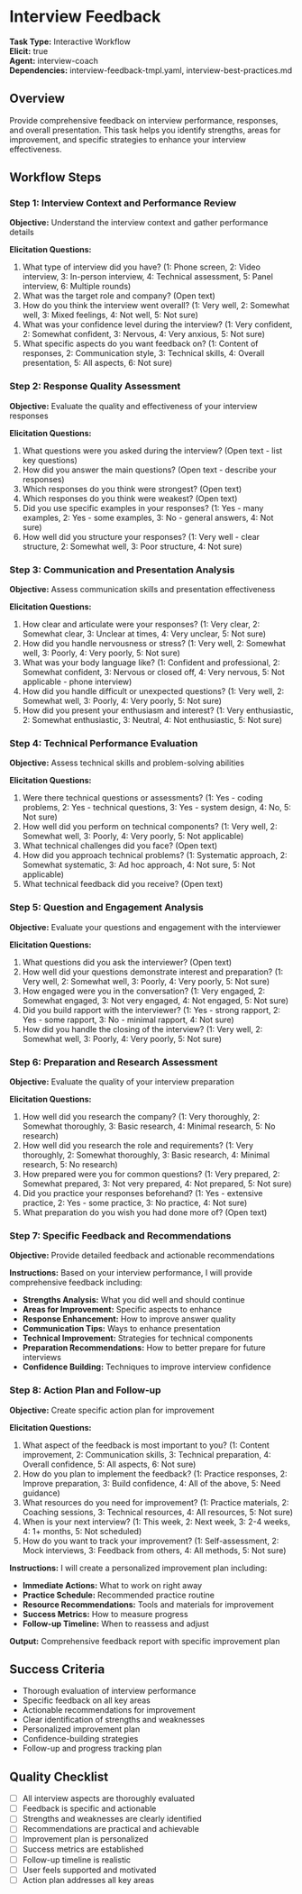 # Interview Feedback

**Task Type:** Interactive Workflow  
**Elicit:** true  
**Agent:** interview-coach  
**Dependencies:** interview-feedback-tmpl.yaml, interview-best-practices.md

## Overview
Provide comprehensive feedback on interview performance, responses, and overall presentation. This task helps you identify strengths, areas for improvement, and specific strategies to enhance your interview effectiveness.

## Workflow Steps

### Step 1: Interview Context and Performance Review
**Objective:** Understand the interview context and gather performance details

**Elicitation Questions:**
1. What type of interview did you have? (1: Phone screen, 2: Video interview, 3: In-person interview, 4: Technical assessment, 5: Panel interview, 6: Multiple rounds)
2. What was the target role and company? (Open text)
3. How do you think the interview went overall? (1: Very well, 2: Somewhat well, 3: Mixed feelings, 4: Not well, 5: Not sure)
4. What was your confidence level during the interview? (1: Very confident, 2: Somewhat confident, 3: Nervous, 4: Very anxious, 5: Not sure)
5. What specific aspects do you want feedback on? (1: Content of responses, 2: Communication style, 3: Technical skills, 4: Overall presentation, 5: All aspects, 6: Not sure)

### Step 2: Response Quality Assessment
**Objective:** Evaluate the quality and effectiveness of your interview responses

**Elicitation Questions:**
1. What questions were you asked during the interview? (Open text - list key questions)
2. How did you answer the main questions? (Open text - describe your responses)
3. Which responses do you think were strongest? (Open text)
4. Which responses do you think were weakest? (Open text)
5. Did you use specific examples in your responses? (1: Yes - many examples, 2: Yes - some examples, 3: No - general answers, 4: Not sure)
6. How well did you structure your responses? (1: Very well - clear structure, 2: Somewhat well, 3: Poor structure, 4: Not sure)

### Step 3: Communication and Presentation Analysis
**Objective:** Assess communication skills and presentation effectiveness

**Elicitation Questions:**
1. How clear and articulate were your responses? (1: Very clear, 2: Somewhat clear, 3: Unclear at times, 4: Very unclear, 5: Not sure)
2. How did you handle nervousness or stress? (1: Very well, 2: Somewhat well, 3: Poorly, 4: Very poorly, 5: Not sure)
3. What was your body language like? (1: Confident and professional, 2: Somewhat confident, 3: Nervous or closed off, 4: Very nervous, 5: Not applicable - phone interview)
4. How did you handle difficult or unexpected questions? (1: Very well, 2: Somewhat well, 3: Poorly, 4: Very poorly, 5: Not sure)
5. How did you present your enthusiasm and interest? (1: Very enthusiastic, 2: Somewhat enthusiastic, 3: Neutral, 4: Not enthusiastic, 5: Not sure)

### Step 4: Technical Performance Evaluation
**Objective:** Assess technical skills and problem-solving abilities

**Elicitation Questions:**
1. Were there technical questions or assessments? (1: Yes - coding problems, 2: Yes - technical questions, 3: Yes - system design, 4: No, 5: Not sure)
2. How well did you perform on technical components? (1: Very well, 2: Somewhat well, 3: Poorly, 4: Very poorly, 5: Not applicable)
3. What technical challenges did you face? (Open text)
4. How did you approach technical problems? (1: Systematic approach, 2: Somewhat systematic, 3: Ad hoc approach, 4: Not sure, 5: Not applicable)
5. What technical feedback did you receive? (Open text)

### Step 5: Question and Engagement Analysis
**Objective:** Evaluate your questions and engagement with the interviewer

**Elicitation Questions:**
1. What questions did you ask the interviewer? (Open text)
2. How well did your questions demonstrate interest and preparation? (1: Very well, 2: Somewhat well, 3: Poorly, 4: Very poorly, 5: Not sure)
3. How engaged were you in the conversation? (1: Very engaged, 2: Somewhat engaged, 3: Not very engaged, 4: Not engaged, 5: Not sure)
4. Did you build rapport with the interviewer? (1: Yes - strong rapport, 2: Yes - some rapport, 3: No - minimal rapport, 4: Not sure)
5. How did you handle the closing of the interview? (1: Very well, 2: Somewhat well, 3: Poorly, 4: Very poorly, 5: Not sure)

### Step 6: Preparation and Research Assessment
**Objective:** Evaluate the quality of your interview preparation

**Elicitation Questions:**
1. How well did you research the company? (1: Very thoroughly, 2: Somewhat thoroughly, 3: Basic research, 4: Minimal research, 5: No research)
2. How well did you research the role and requirements? (1: Very thoroughly, 2: Somewhat thoroughly, 3: Basic research, 4: Minimal research, 5: No research)
3. How prepared were you for common questions? (1: Very prepared, 2: Somewhat prepared, 3: Not very prepared, 4: Not prepared, 5: Not sure)
4. Did you practice your responses beforehand? (1: Yes - extensive practice, 2: Yes - some practice, 3: No practice, 4: Not sure)
5. What preparation do you wish you had done more of? (Open text)

### Step 7: Specific Feedback and Recommendations
**Objective:** Provide detailed feedback and actionable recommendations

**Instructions:**
Based on your interview performance, I will provide comprehensive feedback including:

- **Strengths Analysis:** What you did well and should continue
- **Areas for Improvement:** Specific aspects to enhance
- **Response Enhancement:** How to improve answer quality
- **Communication Tips:** Ways to enhance presentation
- **Technical Improvement:** Strategies for technical components
- **Preparation Recommendations:** How to better prepare for future interviews
- **Confidence Building:** Techniques to improve interview confidence

### Step 8: Action Plan and Follow-up
**Objective:** Create specific action plan for improvement

**Elicitation Questions:**
1. What aspect of the feedback is most important to you? (1: Content improvement, 2: Communication skills, 3: Technical preparation, 4: Overall confidence, 5: All aspects, 6: Not sure)
2. How do you plan to implement the feedback? (1: Practice responses, 2: Improve preparation, 3: Build confidence, 4: All of the above, 5: Need guidance)
3. What resources do you need for improvement? (1: Practice materials, 2: Coaching sessions, 3: Technical resources, 4: All resources, 5: Not sure)
4. When is your next interview? (1: This week, 2: Next week, 3: 2-4 weeks, 4: 1+ months, 5: Not scheduled)
5. How do you want to track your improvement? (1: Self-assessment, 2: Mock interviews, 3: Feedback from others, 4: All methods, 5: Not sure)

**Instructions:**
I will create a personalized improvement plan including:

- **Immediate Actions:** What to work on right away
- **Practice Schedule:** Recommended practice routine
- **Resource Recommendations:** Tools and materials for improvement
- **Success Metrics:** How to measure progress
- **Follow-up Timeline:** When to reassess and adjust

**Output:** Comprehensive feedback report with specific improvement plan

## Success Criteria
- Thorough evaluation of interview performance
- Specific feedback on all key areas
- Actionable recommendations for improvement
- Clear identification of strengths and weaknesses
- Personalized improvement plan
- Confidence-building strategies
- Follow-up and progress tracking plan

## Quality Checklist
- [ ] All interview aspects are thoroughly evaluated
- [ ] Feedback is specific and actionable
- [ ] Strengths and weaknesses are clearly identified
- [ ] Recommendations are practical and achievable
- [ ] Improvement plan is personalized
- [ ] Success metrics are established
- [ ] Follow-up timeline is realistic
- [ ] User feels supported and motivated
- [ ] Action plan addresses all key areas
